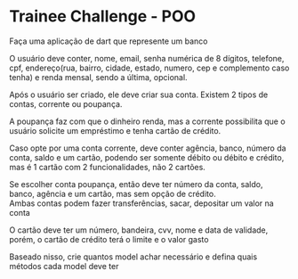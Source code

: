 # Trainee Challenge - POO

Faça uma aplicação de dart que represente um banco

O usuário deve conter, nome, email, senha numérica de 8 dígitos, telefone, cpf, endereço(rua, bairro, cidade, estado, numero, cep e complemento caso tenha) e renda mensal, sendo a última, opcional. 

Após o usuário ser criado, ele deve criar sua conta. 
Existem 2 tipos de contas, corrente ou poupança.  

A poupança faz com que o dinheiro renda, mas a corrente possibilita que o usuário solicite um empréstimo e tenha cartão de crédito. 

Caso opte por uma conta corrente, deve conter agência, banco, número da conta, saldo e um cartão, podendo ser somente débito ou débito e crédito, mas é 1 cartão com 2 funcionalidades, não 2 cartões. 

Se escolher conta poupança, então deve ter número da conta, saldo, banco, agência e um cartão, mas sem opção de crédito.  
Ambas contas podem fazer transferências, sacar, depositar um valor na conta 
 
O cartão deve ter um número, bandeira, cvv, nome e data de validade, porém, o cartão de crédito terá o limite e o valor gasto

Baseado nisso, crie quantos model achar necessário e defina quais métodos cada model deve ter
